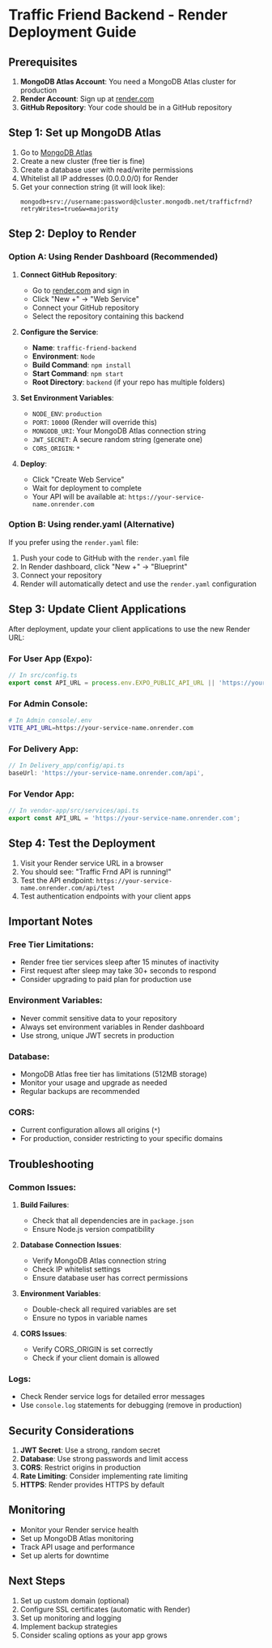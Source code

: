 # Traffic Friend Backend - Render Deployment Guide

## Prerequisites

1. **MongoDB Atlas Account**: You need a MongoDB Atlas cluster for production
2. **Render Account**: Sign up at [render.com](https://render.com)
3. **GitHub Repository**: Your code should be in a GitHub repository

## Step 1: Set up MongoDB Atlas

1. Go to [MongoDB Atlas](https://www.mongodb.com/atlas)
2. Create a new cluster (free tier is fine)
3. Create a database user with read/write permissions
4. Whitelist all IP addresses (0.0.0.0/0) for Render
5. Get your connection string (it will look like):
   ```
   mongodb+srv://username:password@cluster.mongodb.net/trafficfrnd?retryWrites=true&w=majority
   ```

## Step 2: Deploy to Render

### Option A: Using Render Dashboard (Recommended)

1. **Connect GitHub Repository**:
   - Go to [render.com](https://render.com) and sign in
   - Click "New +" → "Web Service"
   - Connect your GitHub repository
   - Select the repository containing this backend

2. **Configure the Service**:
   - **Name**: `traffic-friend-backend`
   - **Environment**: `Node`
   - **Build Command**: `npm install`
   - **Start Command**: `npm start`
   - **Root Directory**: `backend` (if your repo has multiple folders)

3. **Set Environment Variables**:
   - `NODE_ENV`: `production`
   - `PORT`: `10000` (Render will override this)
   - `MONGODB_URI`: Your MongoDB Atlas connection string
   - `JWT_SECRET`: A secure random string (generate one)
   - `CORS_ORIGIN`: `*`

4. **Deploy**:
   - Click "Create Web Service"
   - Wait for deployment to complete
   - Your API will be available at: `https://your-service-name.onrender.com`

### Option B: Using render.yaml (Alternative)

If you prefer using the `render.yaml` file:

1. Push your code to GitHub with the `render.yaml` file
2. In Render dashboard, click "New +" → "Blueprint"
3. Connect your repository
4. Render will automatically detect and use the `render.yaml` configuration

## Step 3: Update Client Applications

After deployment, update your client applications to use the new Render URL:

### For User App (Expo):
```typescript
// In src/config.ts
export const API_URL = process.env.EXPO_PUBLIC_API_URL || 'https://your-service-name.onrender.com';
```

### For Admin Console:
```bash
# In Admin console/.env
VITE_API_URL=https://your-service-name.onrender.com
```

### For Delivery App:
```typescript
// In Delivery_app/config/api.ts
baseUrl: 'https://your-service-name.onrender.com/api',
```

### For Vendor App:
```typescript
// In vendor-app/src/services/api.ts
export const API_URL = 'https://your-service-name.onrender.com';
```

## Step 4: Test the Deployment

1. Visit your Render service URL in a browser
2. You should see: "Traffic Frnd API is running!"
3. Test the API endpoint: `https://your-service-name.onrender.com/api/test`
4. Test authentication endpoints with your client apps

## Important Notes

### Free Tier Limitations:
- Render free tier services sleep after 15 minutes of inactivity
- First request after sleep may take 30+ seconds to respond
- Consider upgrading to paid plan for production use

### Environment Variables:
- Never commit sensitive data to your repository
- Always set environment variables in Render dashboard
- Use strong, unique JWT secrets in production

### Database:
- MongoDB Atlas free tier has limitations (512MB storage)
- Monitor your usage and upgrade as needed
- Regular backups are recommended

### CORS:
- Current configuration allows all origins (`*`)
- For production, consider restricting to your specific domains

## Troubleshooting

### Common Issues:

1. **Build Failures**:
   - Check that all dependencies are in `package.json`
   - Ensure Node.js version compatibility

2. **Database Connection Issues**:
   - Verify MongoDB Atlas connection string
   - Check IP whitelist settings
   - Ensure database user has correct permissions

3. **Environment Variables**:
   - Double-check all required variables are set
   - Ensure no typos in variable names

4. **CORS Issues**:
   - Verify CORS_ORIGIN is set correctly
   - Check if your client domain is allowed

### Logs:
- Check Render service logs for detailed error messages
- Use `console.log` statements for debugging (remove in production)

## Security Considerations

1. **JWT Secret**: Use a strong, random secret
2. **Database**: Use strong passwords and limit access
3. **CORS**: Restrict origins in production
4. **Rate Limiting**: Consider implementing rate limiting
5. **HTTPS**: Render provides HTTPS by default

## Monitoring

- Monitor your Render service health
- Set up MongoDB Atlas monitoring
- Track API usage and performance
- Set up alerts for downtime

## Next Steps

1. Set up custom domain (optional)
2. Configure SSL certificates (automatic with Render)
3. Set up monitoring and logging
4. Implement backup strategies
5. Consider scaling options as your app grows
